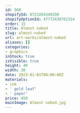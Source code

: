```yaml
---
id: 568
shopifyId: 8723264340298
shopifyOptionId: 47772430762314
order: 15
title: Almost naked
slug: almost-naked
url: art-works/almost-naked
aliases: []
categories:
- graphics
inStock: true
isVisible: true
height: 40
width: 30
date: 2023-01-01T00:00:00Z
materials:
- ink
- ' gold leaf'
- ' paper'
price: 450
mainImage: Almost naked.jpg
---
```


